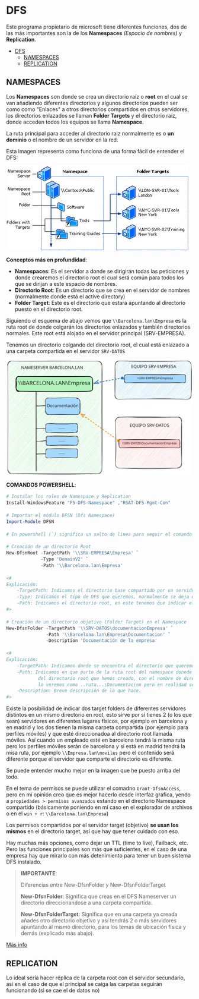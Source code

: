 # DFS

Este programa propietario de microsoft tiene diferentes funciones, dos de las más importantes son la de los **Namespaces** _(Espacio de nombres)_ y **Replication**.

- [DFS](#dfs)
  - [NAMESPACES](#namespaces)
  - [REPLICATION](#replication)

## NAMESPACES

Los **Namespaces** son donde se crea un directorio raíz o **root** en el cual se van añadiendo diferentes directorios y algunos directorios pueden ser como como "Enlaces" a otros directorios compartidos en otros servidores, los directorios enlazados se llaman **Folder Targets** y el directorio raíz, donde acceden todos los equipos se llama **Namespace**.

La ruta principal para acceder al directorio raiz normalmente es o **un dominio** o el nombre de un servidor en la red.

Esta imagen representa como funciona de una forma fácil de entender el DFS:

![](../../img/dfsNameserver.png)

**Conceptos más en profundidad**:
- **Namespaces**: Es el servidor a donde se dirigirán todas las peticiones y donde crearemos el directorio root el cual será común para todos los que se dirijan a este espacio de nombres.
- **Directorio Root**: Es un directorio que se crea en el servidor de nombres (normalmente donde está el active directory)
- **Folder Target**: Este es el directorio que estará apuntando al directorio puesto en el directorio root.

Siguiendo el esquema de abajo vemos que `\\Barcelona.lan\Empresa` es la ruta root de donde colgarán los directorios enlazados y también directorios normales. Este root está alojado en el servidor principal (SRV-EMPRESA).

Tenemos un directorio colgando del directorio root, el cual está enlazado a una carpeta compartida en el servidor `SRV-DATOS`

![](../../img/dfsNamespaceDibujoPropio.svg)

**COMANDOS POWERSHELL**:

```powershell
# Instalar los roles de Namespace y Replication
Install-WindowsFeature "FS-DFS-Namespace" ,"RSAT-DFS-Mgmt-Con"

# Importar el módulo DFSN (Dfs Namespace)
Import-Module DFSN

# En powershell (`) significa un salto de linea para seguir el comando y no tener todo el comando en una única linea

# Creación de un directorio Root
New-DfsnRoot -TargetPath '\\SRV-EMPRESA\Empresa' `
             -Type 'DomainV2' `
             -Path '\\Barcelona.lan\Empresa'

<#
Explicación: 
    -TargetPath: Indicamos el directorio base compartido por un servidor físico, de donde se basará el servidor root
    -Type: Indicamos el tipo de DFS que queremos, normalmente se deja el que está.
    -Path: Indicamos el directorio root, en este tenemos que indicar el dominio y el directorio root (no tiene por que ser igual que el de TargetPath)
#>

# Creación de un directorio objetivo (Folder Target) en el Namespace
New-DfsnFolder -TargetPath '\\SRV-DATOS\documentacionEmpresa' `
               -Path '\\Barcelona.lan\Empresa\Documentacion' `
               -Description 'Documentación de la empresa'

<#
Explicación:
    -TargetPath: Indicamos donde se encuentra el directorio que queremos añadir a nuestro Namespace
    -Path: Indicamos en que parte de la ruta root del namespace donede estará, en este caso dentro 
            del directorio root que hemos creado, con el nombre de directorio Empresa, así que nosotros 
            lo veremos como ..ruta...\Documentacion pero en realidad se llama ..ruta...\DocumentacionEmpresa
    -Description: Breve descripción de lo que hace.
#>
```

Existe la posibilidad de indicar dos target folders de diferentes servidores distintos en un mismo directorio en root, esto sirve por si tienes 2 (o los que sean) servidores en diferentes lugares físicos, por ejemplo en barcelona y en madrid y los dos tienen la misma carpeta compartida (por ejemplo para perfiles móviles) y que esté direccionadoa al directorio root llamada móviles. Así cuando un empleado esté en barcelona tendrá la misma ruta pero los perfiles móviles serán de barcelona y si está en madrid tendrá la misa ruta, por ejemplo `\\Empresa.lan\moviles` pero el contenido será diferente porque el servidor que comparte el directorio es diferente.

Se puede entender mucho mejor en la imagen que he puesto arriba del todo.

En el tema de permisos se puede utilizar el comadno `Grant-DfsnAccess`, pero en mi opinión creo que es mejor hacerlo desde interfaz gráfica, yendo a `propiedades > permisos avanzados` estando en el directorio Namespace compartido (básicamente poniendo en mi caso en el explorador de archivos o en el `win + r`: `\\Barcelona.lan\Empresa`)

Los permisos compartidos por el servidor target (objetivo) **se usan los mismos** en el directorio target, así que hay que tener cuidado con eso.

Hay muchas más opciones, como dejar un TTL (time to live), Failback, etc. Pero las funciones principales son más que suficientes, en el caso de una empresa hay que mirarlo con más detenimiento para tener un buen sistema DFS instalado.

>**IMPORTANTE**:
>
> Diferencias entre New-DfsnFolder y New-DfsnFolderTarget
>
>**New-DfsnFolder**: Significa que creas en el DFS Nameserver un directorio direccionandose a una carpeta compartida.
>
>**New-DfsnFolderTarget**: Significa que en una carpeta ya creada añades otro directorio objetivo y así tendrás 2 o más servidores apuntando al mismo directorio, para los temas de ubicación física y demás (explicado más abajo).


[Más info](https://learn.microsoft.com/en-us/powershell/module/dfsn/new-dfsnfolder?view=windowsserver2022-ps)

## REPLICATION

Lo ideal sería hacer réplica de la carpeta root con el servidor secundario, así en el caso de que el principal se caiga las carpetas seguirán funcionando (si se cae el de datos no)